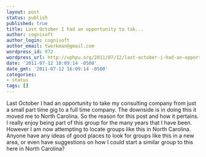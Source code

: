 ```yaml
---
layout: post
status: publish
published: true
title: Last October I had an opportunity to tak...
author: cognisoft
author_login: cognisoft
author_email: tworkman@gmail.com
wordpress_id: 972
wordpress_url: http://uphpu.org/2011/07/12/last-october-i-had-an-opportunity-to-tak/
date: '2011-07-12 10:09:14 -0500'
date_gmt: '2011-07-12 16:09:14 -0500'
categories:
- status
tags: []
---
```

<p>Last October I had an opportunity to take my consulting company from just a small part time gig to a full time company. The downside is in doing this it moved me to North Carolina. So the reason for this post and how it pertains. I really enjoy being part of this group for the many years that I have been. However I am now attempting to locate groups like this in North Carolina. Anyone have any ideas of good places to look for groups like this in a new area, or even have suggestions on how I could start a similar group to this here in North Carolina?</p>
